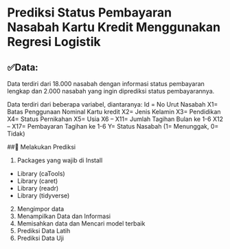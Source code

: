 # Prediksi Status Pembayaran Nasabah Kartu Kredit Menggunakan Regresi Logistik

## ✅Data:
Data terdiri dari 18.000 nasabah dengan informasi status pembayaran lengkap dan 2.000 nasabah yang ingin diprediksi status pembayarannya.

Data terdiri dari beberapa variabel, diantaranya:
Id = No Urut Nasabah
X1= Batas Penggunaan Nominal Kartu kredit
X2= Jenis Kelamin
X3= Pendidikan
X4= Status Pernikahan
X5= Usia
X6 – X11= Jumlah Tagihan Bulan ke 1-6
X12 – X17= Pembayaran Tagihan ke 1-6
Y= Status Nasabah (1= Menunggak, 0= Tidak)

##🔸 Melakukan Prediksi
1.	Packages yang wajib di Install
-	Library (caTools)
-	Library (caret)
-	Library (readr)
-	Library (tidyverse)
  
2.	Mengimpor data
3.	Menampilkan Data dan Informasi
4.	Memisahkan data dan Mencari model terbaik
5.	Prediksi Data Latih
6.	Prediksi Data Uji

